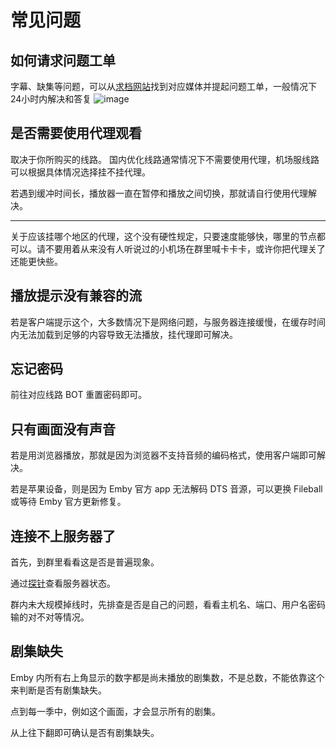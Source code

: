 # 常见问题

## 如何请求问题工单

字幕、缺集等问题，可以从[求档网站](http://qd.mooguu.org)找到对应媒体并提起问题工单，一般情况下24小时内解决和答复
![image](https://github.com/user-attachments/assets/37d12a39-ef03-4f0b-a45a-c0da7fa7209b)


## 是否需要使用代理观看

取决于你所购买的线路。
国内优化线路通常情况下不需要使用代理，机场服线路可以根据具体情况选择挂不挂代理。

若遇到缓冲时间长，播放器一直在暂停和播放之间切换，那就请自行使用代理解决。

---

关于应该挂哪个地区的代理，这个没有硬性规定，只要速度能够快，哪里的节点都可以。请不要用着从来没有人听说过的小机场在群里喊卡卡卡，或许你把代理关了还能更快些。

## 播放提示没有兼容的流

若是客户端提示这个，大多数情况下是网络问题，与服务器连接缓慢，在缓存时间内无法加载到足够的内容导致无法播放，挂代理即可解决。

## 忘记密码

前往对应线路 BOT 重置密码即可。

## 只有画面没有声音

若是用浏览器播放，那就是因为浏览器不支持音频的编码格式，使用客户端即可解决。

若是苹果设备，则是因为 Emby 官方 app 无法解码 DTS 音源，可以更换 Fileball 或等待 Emby 官方更新修复。

## 连接不上服务器了

首先，到群里看看这是否是普遍现象。

通过[探针](http://tz.mooguu.xyz:8088/)查看服务器状态。

群内未大规模掉线时，先排查是否是自己的问题，看看主机名、端口、用户名密码输的对不对等情况。

## 剧集缺失

Emby 内所有右上角显示的数字都是尚未播放的剧集数，不是总数，不能依靠这个来判断是否有剧集缺失。

点到每一季中，例如这个画面，才会显示所有的剧集。

从上往下翻即可确认是否有剧集缺失。

<!-- ## 字幕问题 -->

